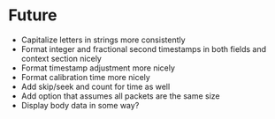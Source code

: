 # Future
* Capitalize letters in strings more consistently
* Format integer and fractional second timestamps in both fields and context section nicely
* Format timestamp adjustment more nicely
* Format calibration time more nicely
* Add skip/seek and count for time as well
* Add option that assumes all packets are the same size
* Display body data in some way?
